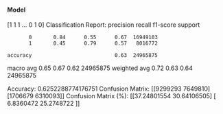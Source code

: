 #### Model
[1 1 1 ... 0 1 0]
Classification Report:
              precision    recall  f1-score   support

           0       0.84      0.55      0.67  16949103
           1       0.45      0.79      0.57   8016772

    accuracy                           0.63  24965875
   macro avg       0.65      0.67      0.62  24965875
weighted avg       0.72      0.63      0.64  24965875

Accuracy: 0.6252288774176751
Confusion Matrix:
[[9299293 7649810]
 [1706679 6310093]]
Confusion Matrix (%):
[[37.24801554 30.64106505]
 [ 6.8360472  25.2748722 ]]
